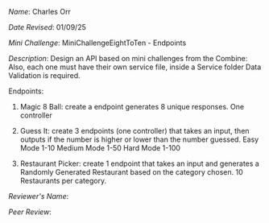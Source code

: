 *Name*: Charles Orr

*Date Revised*: 01/09/25

*Mini Challenge*: MiniChallengeEightToTen - Endpoints

*Description*:
 Design an API based on mini challenges from the Combine:
 Also, each one must have their own service file, inside a Service folder
 Data Validation is required.

 Endpoints:

  1. Magic 8 Ball: create a endpoint generates 8 unique responses. One controller


  2. Guess It: create 3 endpoints (one controller) that takes an input, then outputs if the number is higher or lower than the number guessed.
  Easy Mode 1-10
  Medium Mode 1-50
  Hard Mode 1-100

  3. Restaurant Picker: create 1 endpoint that takes an input and generates a Randomly Generated Restaurant based on the category chosen. 10 Restaurants per category.

*Reviewer's Name*:

*Peer Review*:
